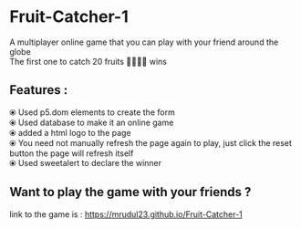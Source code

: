 # Fruit-Catcher-1
A multiplayer online game that you can play with your friend around the globe<br>
The first one to catch 20 fruits 🍌🍎🍉🍊 wins
## Features : 
⦿ Used p5.dom elements to create the form <br>
⦿ Used database to make it an online game <br>
⦿ added a html logo to the page <br>
⦿ You need not manually refresh the page again to play, just click the reset button the page will refresh itself <br>
⦿ Used sweetalert to declare the winner <br>
## Want to play the game with your friends ? 
link to the game is : https://mrudul23.github.io/Fruit-Catcher-1


